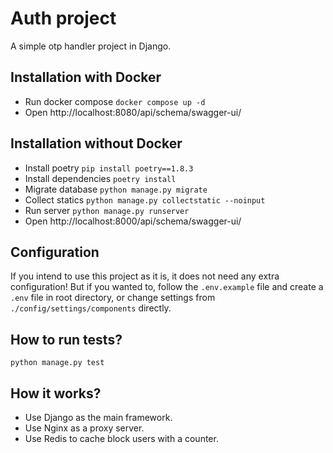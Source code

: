 # Auth project
A simple otp handler project in Django.

## Installation with Docker

- Run docker compose `docker compose up -d`
- Open http://localhost:8080/api/schema/swagger-ui/

## Installation without Docker

- Install poetry `pip install poetry==1.8.3`
- Install dependencies `poetry install`
- Migrate database `python manage.py migrate`
- Collect statics `python manage.py collectstatic --noinput`
- Run server `python manage.py runserver`
- Open http://localhost:8000/api/schema/swagger-ui/

## Configuration
If you intend to use this project as it is, it does not need any extra configuration!
But if you wanted to, follow the `.env.example` file and create a `.env` file in root directory,
or change settings from `./config/settings/components` directly.

## How to run tests?
`python manage.py test`

## How it works?

- Use Django as the main framework.
- Use Nginx as a proxy server.
- Use Redis to cache block users with a counter.

